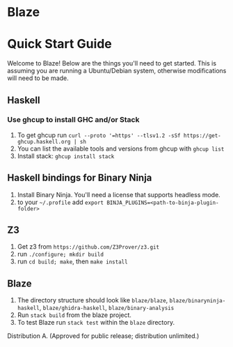 # Blaze

# Quick Start Guide

Welcome to Blaze! Below are the things you'll need to get started. This is assuming you are running a Ubuntu/Debian system, otherwise
modifications will need to be made.

## Haskell

### Use ghcup to install GHC and/or Stack
1. To get ghcup run `curl --proto '=https' --tlsv1.2 -sSf https://get-ghcup.haskell.org | sh`
2. You can list the available tools and versions from ghcup with `ghcup list`
3. Install stack: `ghcup install stack`

## Haskell bindings for Binary Ninja
1. Install Binary Ninja. You'll need a license that supports headless mode.
2. to your `~/.profile` add `export BINJA_PLUGINS=<path-to-binja-plugin-folder>`

## Z3
1. Get z3 from `https://github.com/Z3Prover/z3.git`
2. run `./configure; mkdir build`
3. run `cd build; make`, then `make install`

## Blaze
1. The directory structure should look like `blaze/blaze`, `blaze/binaryninja-haskell`, `blaze/ghidra-haskell`, `blaze/binary-analysis`
2. Run `stack build` from the blaze project.
4. To test Blaze run `stack test` within the `blaze` directory.


Distribution A. (Approved for public release; distribution unlimited.)
